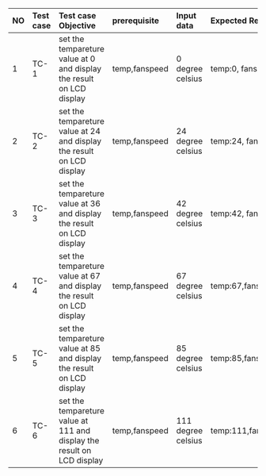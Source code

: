 |NO|Test case|Test case Objective                                                   |prerequisite |Input data        |Expected Result           |Actual Result            |status|
|:-|:--------|:---------------------------------------------------------------------|:------------|:-----------------|:-------------------------|:------------------------|:-----|
|1 |TC-1     |set the tempareture value at 0 and display the result on LCD display  |temp,fanspeed|0 degree celsius  |temp:0, fanspeed:0        |temp:0,fanspeed:0        |Pass  |
|2 |TC-2     |set the tempareture value at 24 and display the result on LCD display |temp,fanspeed|24 degree celsius |temp:24, fanspeed:0       |temp:24,fanspeed:0       |Pass  |
|3 |TC-3     |set the tempareture value at 36 and display the result on LCD display |temp,fanspeed|42 degree celsius |temp:42, fanspeed:20      |temp:42,fanspeed:20      |Pass  |
|4 |TC-4     |set the tempareture value at 67 and display the result on LCD display |temp,fanspeed|67 degree celsius |temp:67,fanspeed:46       |temp:67,fanspeed:46      |Pass  | 
|5 |TC-5     |set the tempareture value at 85 and display the result on LCD display |temp,fanspeed|85 degree celsius |temp:85,fanspeed:53,LEDON |temp:85,fanspeed:53,LEDON|Pass  | 
|6 |TC-6     |set the tempareture value at 111 and display the result on LCD display|temp,fanspeed|111 degree celsius|temp:111,fanspeed:83,LEDON|temp:111,fanspeed:83,LEDON|Pass |   
